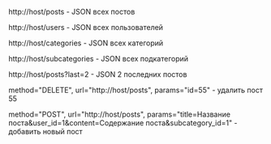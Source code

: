 http://host/posts - JSON всех постов

http://host/users - JSON всех пользователей

http://host/categories - JSON всех категорий

http://host/subcategories - JSON всех подкатегорий

http://host/posts?last=2 - JSON 2 последних постов

method="DELETE", url="http://host/posts", params="id=55" - удалить пост 55

method="POST", url="http://host/posts", params="title=Название поста&user_id=1&content=Содержание поста&subcategory_id=1" - добавить новый пост
 